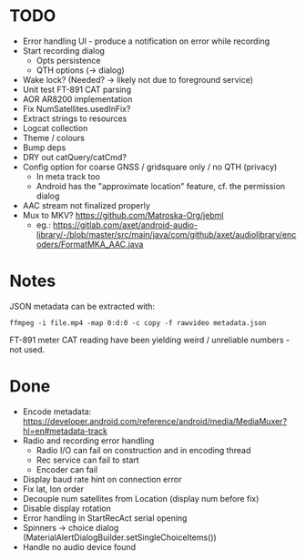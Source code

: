 # TODO

- Error handling UI - produce a notification on error while recording
- Start recording dialog
  - Opts persistence
  - QTH options (-> dialog)
- Wake lock? (Needed? -> likely not due to foreground service)
- Unit test FT-891 CAT parsing
- AOR AR8200 implementation
- Fix NumSatellites.usedInFix?
- Extract strings to resources
- Logcat collection
- Theme / colours
- Bump deps
- DRY out catQuery/catCmd?
- Config option for coarse GNSS / gridsquare only / no QTH (privacy)
  - In meta track too
  - Android has the "approximate location" feature, cf. the permission dialog
- AAC stream not finalized properly
- Mux to MKV? https://github.com/Matroska-Org/jebml
  - eg.: https://gitlab.com/axet/android-audio-library/-/blob/master/src/main/java/com/github/axet/audiolibrary/encoders/FormatMKA_AAC.java

# Notes

JSON metadata can be extracted with:
```shell
ffmpeg -i file.mp4 -map 0:d:0 -c copy -f rawvideo metadata.json
```

FT-891 meter CAT reading have been yielding weird / unreliable numbers - not used.

# Done

- Encode metadata: https://developer.android.com/reference/android/media/MediaMuxer?hl=en#metadata-track
- Radio and recording error handling
  - Radio I/O can fail on construction and in encoding thread
  - Rec service can fail to start
  - Encoder can fail
- Display baud rate hint on connection error
- Fix lat, lon order
- Decouple num satellites from Location (display num before fix)
- Disable display rotation
- Error handling in StartRecAct serial opening
- Spinners -> choice dialog (MaterialAlertDialogBuilder.setSingleChoiceItems())
- Handle no audio device found
